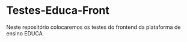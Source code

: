 # Testes-Educa-Front
Neste repositório colocaremos os testes do frontend da plataforma de ensino EDUCA
